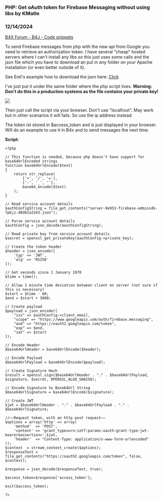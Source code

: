 ### PHP: Get oAuth token for Firebase Messaging without using libs by KMatle
### 12/14/2024
[B4X Forum - B4J - Code snippets](https://www.b4x.com/android/forum/threads/164627/)

To send Firebase messages from php with the new api from Google you need to retrieve an authorization token. I have several "cheap" hosted servers where I can't install any libs so this just uses some calls and the json file which you have to download an put in any folder on your Apache installation (or even better outside of it).  
  
See Erel's example how to download the json here: [Click](https://www.b4x.com/android/forum/threads/b4x-firebase-push-notifications-2023.148715/)  
  
I've just put it under the same folder where the php script lives. **Warning: Don't do this in a production systems as the file contains your private key!**  
  
![](https://www.b4x.com/android/forum/attachments/159489)  
  
Then just call the script via your browser. Don't use "localhost". May work but in other scenarios it will fails. So use the ip address instead.  
  
The token ist stored in $access\_token and is just displayed in your browser. Will do an example to use it in B4x and to send messages the next time.  
  
**Script:**  
  

```B4X
<?php  
  
// This function is needed, because php doesn't have support for base64UrlEncoded strings  
function base64UrlEncode($text)  
{  
    return str_replace(  
        ['+', '/', '='],  
        ['-', '_', ''],  
        base64_encode($text)  
    );  
}  
  
// Read service account details  
$authConfigString = file_get_contents("server-9e953-firebase-adminsdk-fpbjz-d8d62a2343.json");  
  
// Parse service account details  
$authConfig = json_decode($authConfigString);  
  
// Read private key from service account details  
$secret = openssl_get_privatekey($authConfig->private_key);  
  
// Create the token header  
$header = json_encode([  
    'typ' => 'JWT',  
    'alg' => 'RS256'  
]);  
  
// Get seconds since 1 January 1970  
$time = time();  
  
// Allow 1 minute time deviation between client en server (not sure if this is necessary)  
$start = $time - 60;  
$end = $start + 3600;  
  
// Create payload  
$payload = json_encode([  
    "iss" => $authConfig->client_email,  
    "scope" => "https://www.googleapis.com/auth/firebase.messaging",  
    "aud" => "https://oauth2.googleapis.com/token",  
    "exp" => $end,  
    "iat" => $start  
]);  
  
// Encode Header  
$base64UrlHeader = base64UrlEncode($header);  
  
// Encode Payload  
$base64UrlPayload = base64UrlEncode($payload);  
  
// Create Signature Hash  
$result = openssl_sign($base64UrlHeader . "." . $base64UrlPayload, $signature, $secret, OPENSSL_ALGO_SHA256);  
  
// Encode Signature to Base64Url String  
$base64UrlSignature = base64UrlEncode($signature);  
  
// Create JWT  
$jwt = $base64UrlHeader . "." . $base64UrlPayload . "." . $base64UrlSignature;  
  
//—–Request token, with an http post request——  
$options = array('http' => array(  
    'method'  => 'POST',  
    'content' => 'grant_type=urn:ietf:params:oauth:grant-type:jwt-bearer&assertion='.$jwt,  
    'header'  => "Content-Type: application/x-www-form-urlencoded"  
));  
$context  = stream_context_create($options);  
$responseText = file_get_contents("https://oauth2.googleapis.com/token", false, $context);  
  
$response = json_decode($responseText, true);  
  
$access_token=$response['access_token'];  
  
exit($access_token);  
  
?>
```
